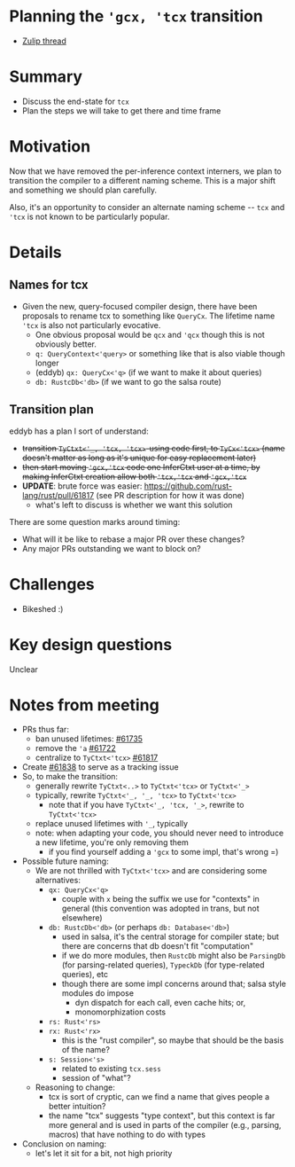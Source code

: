 # Planning the `'gcx, 'tcx` transition

- [Zulip thread](https://rust-lang.zulipchat.com/#narrow/stream/131828-t-compiler/topic/design.20meeting.202019.2E06.2E14)

# Summary

- Discuss the end-state for `tcx`
- Plan the steps we will take to get there and time frame

# Motivation

Now that we have removed the per-inference context interners, we plan to transition the compiler to a different naming scheme. This is a major shift and something we should plan carefully.

Also, it's an opportunity to consider an alternate naming scheme -- `tcx` and `'tcx` is not known to be particularly popular.

# Details

## Names for tcx

- Given the new, query-focused compiler design, there have been proposals to rename tcx to something like `QueryCx`. The lifetime name `'tcx` is also not particularly evocative.
    - One obvious proposal would be `qcx` and `'qcx` though this is not obviously better.
    - `q: QueryContext<'query>` or something like that is also viable though longer
    - (eddyb) `qx: QueryCx<'q>` (if we want to make it about queries)
    - `db: RustcDb<'db>` (if we want to go the salsa route)

## Transition plan

eddyb has a plan I sort of understand:

- ~~transition `TyCtxt<'_, 'tcx, 'tcx>`-using code first, to `TyCx<'tcx>` (name doesn't matter as long as it's unique for easy replacement later)~~
- ~~then start moving `'gcx,'tcx` code one InferCtxt user at a time, by making InferCtxt creation allow both `'tcx,'tcx` and `'gcx,'tcx`~~
- **UPDATE**: brute force was easier: https://github.com/rust-lang/rust/pull/61817 (see PR description for how it was done)
  - what's left to discuss is whether we want this solution

There are some question marks around timing:

- What will it be like to rebase a major PR over these changes?
- Any major PRs outstanding we want to block on?


# Challenges

- Bikeshed :)

# Key design questions

Unclear

# Notes from meeting

- PRs thus far:
    - ban unused lifetimes: [#61735](https://github.com/rust-lang/rust/pull/61722)
    - remove the `'a` [#61722](https://github.com/rust-lang/rust/pull/61722)
    - centralize to `TyCtxt<'tcx>` [#61817](https://github.com/rust-lang/rust/pull/61817)
- Create [#61838](https://github.com/rust-lang/rust/issues/61838) to serve as a tracking issue
- So, to make the transition:
    - generally rewrite `TyCtxt<..>` to `TyCtxt<'tcx>` or `TyCtxt<'_>`
    - typically, rewrite `TyCtxt<'_, '_, 'tcx>` to `TyCtxt<'tcx>`
        - note that if you have `TyCtxt<'_, 'tcx, '_>`, rewrite to `TyCtxt<'tcx>`
    - replace unused lifetimes with `'_`, typically
    - note: when adapting your code, you should never need to introduce a new lifetime, you're only removing them
        - if you find yourself adding a `'gcx` to some impl, that's wrong =)
- Possible future naming:
    - We are not thrilled with `TyCtxt<'tcx>` and are considering some alternatives:
        - `qx: QueryCx<'q>`
            - couple with `x` being the suffix we use for "contexts" in general (this convention was adopted in trans, but not elsewhere)
        - `db: RustcDb<'db>` (or perhaps `db: Database<'db>`)
            - used in salsa, it's the central storage for compiler state; but there are concerns that db doesn't fit "computation"
            - if we do more modules, then `RustcDb` might also be `ParsingDb` (for parsing-related queries), `TypeckDb` (for type-related queries), etc
            - though there are some impl concerns around that; salsa style modules do impose 
                - dyn dispatch for each call, even cache hits; or,
                - monomorphization costs
        - `rs: Rust<'rs>`
        - `rx: Rust<'rx>`
            - this is the "rust compiler", so maybe that should be the basis of the name?
        - `s: Session<'s>`
            - related to existing `tcx.sess`
            - session of "what"?
    - Reasoning to change:
        - tcx is sort of cryptic, can we find a name that gives people a better intuition?
        - the name "tcx" suggests "type context", but this context is far more general and is used in parts of the compiler (e.g., parsing, macros) that have nothing to do with types
- Conclusion on naming:
    - let's let it sit for a bit, not high priority

